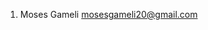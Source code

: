 <!-- Names of people who have contributed to this project -->

1. Moses Gameli <mosesgameli20@gmail.com>